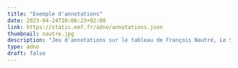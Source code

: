 ```yaml
---
title: "Exemple d'annotations"
date: 2023-04-24T10:06:23+02:00
link: https://static.emf.fr/adno/annotations.json 
thumbnail: nautre.jpg
description: "Jeu d'annotations sur le tableau de François Nautré, Le Siège de Poitiers par Coligny, Musées de la ville de Poitiers et de la Société des Antiquaires de l’Ouest."
type: adno
draft: false
---
```


